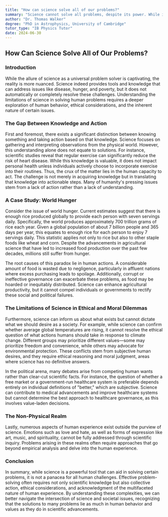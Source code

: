 ```yaml
---
title: "How can science solve all of our problems?"
summary: "Science cannot solve all problems, despite its power. While it helps fight disease, hunger, and poverty, it doesn't guarantee solutions. Many problems stem from human choices and actions, not lack of knowledge. Science provides tools, but it's up to us to use them."
author: "Dr. Thomas Walker"
degree: "PhD in Astrophysics, University of Cambridge"
tutor_type: "IB Physics Tutor"
date: 2024-06-30
---
```


## How Can Science Solve All of Our Problems?

### Introduction

While the allure of science as a universal problem solver is captivating, the reality is more nuanced. Science indeed provides tools and knowledge that can address issues like disease, hunger, and poverty, but it does not automatically or completely resolve these challenges. Understanding the limitations of science in solving human problems requires a deeper exploration of human behavior, ethical considerations, and the inherent nature of certain issues.

### The Gap Between Knowledge and Action

First and foremost, there exists a significant distinction between knowing something and taking action based on that knowledge. Science focuses on gathering and interpreting observations from the physical world. However, this understanding alone does not equate to solutions. For instance, scientific studies reveal that regular exercise can significantly reduce the risk of heart disease. While this knowledge is valuable, it does not impact personal health unless individuals actively choose to incorporate exercise into their routines. Thus, the crux of the matter lies in the human capacity to act. The challenge is not merely in acquiring knowledge but in translating that knowledge into actionable steps. Many of humanity's pressing issues stem from a lack of action rather than a lack of understanding.

### A Case Study: World Hunger

Consider the issue of world hunger. Current estimates suggest that there is enough rice produced globally to provide each person with seven servings daily. Specifically, the world produces approximately $700 \text{ trillion grams}$ of rice each year. Given a global population of about $7 \text{ billion}$ people and $365$ days per year, this equates to enough rice for each person to enjoy $7$ servings daily. This statistic applies not only to rice but also to other staple foods like wheat and corn. Despite the advancements in agricultural science that have led to increased food production over the past few decades, millions still suffer from hunger. 

The root causes of this paradox lie in human actions. A considerable amount of food is wasted due to negligence, particularly in affluent nations where excess purchasing leads to spoilage. Additionally, corrupt or ineffective governance can exacerbate these problems, as food may be hoarded or inequitably distributed. Science can enhance agricultural productivity, but it cannot compel individuals or governments to rectify these social and political failures.

### The Limitations of Science in Ethical and Moral Dilemmas

Furthermore, science can inform us about what exists but cannot dictate what we should desire as a society. For example, while science can confirm whether average global temperatures are rising, it cannot resolve the ethical question of what actions humans should take in response to climate change. Different groups may prioritize different values—some may prioritize freedom and convenience, while others may advocate for environmental protection. These conflicts stem from subjective human desires, and they require ethical reasoning and moral judgment, areas where science has no definitive answers.

In the political arena, many debates arise from competing human wants rather than clear-cut scientific facts. For instance, the question of whether a free market or a government-run healthcare system is preferable depends entirely on individual definitions of "better," which are subjective. Science can contribute to medical advancements and improve healthcare systems but cannot determine the best approach to healthcare governance, as this involves value-laden decisions.

### The Non-Physical Realm

Lastly, numerous aspects of human experience exist outside the purview of science. Emotions such as love and hate, as well as forms of expression like art, music, and spirituality, cannot be fully addressed through scientific inquiry. Problems arising in these realms often require approaches that go beyond empirical analysis and delve into the human experience.

### Conclusion

In summary, while science is a powerful tool that can aid in solving certain problems, it is not a panacea for all human challenges. Effective problem-solving often requires not only scientific knowledge but also collective action, ethical considerations, and acknowledgment of the multifaceted nature of human experience. By understanding these complexities, we can better navigate the intersection of science and societal issues, recognizing that the solutions to many problems lie as much in human behavior and values as they do in scientific advancements.
    